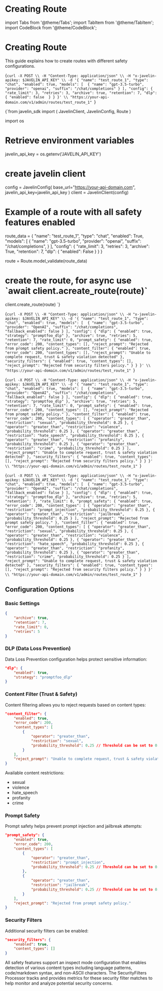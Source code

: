 # Creating Route
import Tabs from '@theme/Tabs';
import TabItem from '@theme/TabItem';
import CodeBlock from '@theme/CodeBlock';

# Creating Route

This guide explains how to create routes with different safety configurations.

<Tabs>
<TabItem value="curl" label="Using cURL">

<CodeBlock
  language="bash">
  {`curl -X POST \\
-H "Content-Type: application/json" \\
-H "x-javelin-apikey: $JAVELIN_API_KEY" \\
-d '{
    "name": "test_route_1",
    "type": "chat",
    "enabled": true,
    "models": [ 
        {
            "name": "gpt-3.5-turbo",
            "provider": "openai",
            "suffix": "/chat/completions"
        }
    ],
    "config": {
        "rate_limit": 3,
        "retries": 3,
        "archive": true,
        "retention": 7,
        "dlp": {
            "enabled": false 
        }
    }
}' \\
"https://your-api-domain.com/v1/admin/routes/test_route_1"
`}
</CodeBlock>

</TabItem>
<TabItem value="python" label="Using Python SDK">

<CodeBlock
  language="python"
  title="Javelin Route Example"
  showLineNumbers>
  {`from javelin_sdk import (
    JavelinClient,
    JavelinConfig,
    Route
)

import os
    
# Retrieve environment variables
javelin_api_key = os.getenv('JAVELIN_API_KEY')

# create javelin client
config = JavelinConfig(
    base_url="https://your-api-domain.com",
    javelin_api_key=javelin_api_key
)
client = JavelinClient(config)

# Example of a route with all safety features enabled
route_data = {
    "name": "test_route_1",
    "type": "chat",
    "enabled": True,
    "models": [
        {
            "name": "gpt-3.5-turbo",
            "provider": "openai",
            "suffix": "/chat/completions",
        }
    ],
    "config": {
        "rate_limit": 3,
        "retries": 3,
        "archive": True,
        "retention": 7,
        "dlp": {
            "enabled": False
        }
    }
}

route = Route.model_validate(route_data)

# create the route, for async use \`await client.acreate_route(route)\`
client.create_route(route)
`}
</CodeBlock>

</TabItem>
<TabItem value="inspect" label="Route in Inspect Mode">

<CodeBlock
  language="bash">
  {`curl -X POST \\
-H "Content-Type: application/json" \\
-H "x-javelin-apikey: $JAVELIN_API_KEY" \\
-d '{
    "name": "test_route_1",
    "type": "chat",
    "enabled": true,
    "models": [ 
        {
            "name": "gpt-3.5-turbo",
            "provider": "OpenAI",
            "suffix": "/chat/completions",
            "fallback_enabled": false
        }
    ],
    "config": {
        "dlp": {
            "enabled": true,
            "strategy": "promptfoo_dlp"
        },
        "archive": true,
        "retries": 5,
        "retention": 7,
        "rate_limit": 0,
        "prompt_safety": {
            "enabled": true,
            "error_code": 200,
            "content_types": [],
            "reject_prompt": "Rejected from prompt safety policy."
        },
        "content_filter": {
            "enabled": true,
            "error_code": 200,
            "content_types": [],
            "reject_prompt": "Unable to complete request, trust & safety violation detected"
        },
        "security_filters": {
            "enabled": true,
            "content_types": [],
            "reject_prompt": "Rejected from security filters policy."
        }
    }
}' \\
"https://your-api-domain.com/v1/admin/routes/test_route_1"
`}
</CodeBlock>

</TabItem>
<TabItem value="trust-safety" label="Route with Trust & Safety Reject">

<CodeBlock
  language="bash">
  {`curl -X POST \\
-H "Content-Type: application/json" \\
-H "x-javelin-apikey: $JAVELIN_API_KEY" \\
-d '{
    "name": "test_route_1",
    "type": "chat",
    "enabled": true,
    "models": [ 
        {
            "name": "gpt-3.5-turbo",
            "provider": "OpenAI",
            "suffix": "/chat/completions",
            "fallback_enabled": false
        }
    ],
    "config": {
        "dlp": {
            "enabled": true,
            "strategy": "promptfoo_dlp"
        },
        "archive": true,
        "retries": 5,
        "retention": 7,
        "rate_limit": 0,
        "prompt_safety": {
            "enabled": true,
            "error_code": 200,
            "content_types": [],
            "reject_prompt": "Rejected from prompt safety policy."
        },
        "content_filter": {
            "enabled": true,
            "error_code": 200,
            "content_types": [
                {
                    "operator": "greater_than",
                    "restriction": "sexual",
                    "probability_threshold": 0.25
                },
                {
                    "operator": "greater_than",
                    "restriction": "violence",
                    "probability_threshold": 0.25
                },
                {
                    "operator": "greater_than",
                    "restriction": "hate_speech",
                    "probability_threshold": 0.25
                },
                {
                    "operator": "greater_than",
                    "restriction": "profanity",
                    "probability_threshold": 0.25
                },
                {
                    "operator": "greater_than",
                    "restriction": "crime",
                    "probability_threshold": 0.25
                }
            ],
            "reject_prompt": "Unable to complete request, trust & safety violation detected"
        },
        "security_filters": {
            "enabled": true,
            "content_types": [],
            "reject_prompt": "Rejected from security filters policy."
        }
    }
}' \\
"https://your-api-domain.com/v1/admin/routes/test_route_1"
`}
</CodeBlock>

</TabItem>
<TabItem value="prompt-safety" label="Route with Prompt Safety Reject">

<CodeBlock
  language="bash">
  {`curl -X POST \\
-H "Content-Type: application/json" \\
-H "x-javelin-apikey: $JAVELIN_API_KEY" \\
-d '{
    "name": "test_route_1",
    "type": "chat",
    "enabled": true,
    "models": [ 
        {
            "name": "gpt-3.5-turbo",
            "provider": "OpenAI",
            "suffix": "/chat/completions",
            "fallback_enabled": false
        }
    ],
    "config": {
        "dlp": {
            "enabled": true,
            "strategy": "promptfoo_dlp"
        },
        "archive": true,
        "retries": 5,
        "retention": 7,
        "rate_limit": 0,
        "prompt_safety": {
            "enabled": true,
            "error_code": 200,
            "content_types": [
                {
                    "operator": "greater_than",
                    "restriction": "prompt_injection",
                    "probability_threshold": 0.25
                },
                {
                    "operator": "greater_than",
                    "restriction": "jailbreak",
                    "probability_threshold": 0.25
                }
            ],
            "reject_prompt": "Rejected from prompt safety policy."
        },
        "content_filter": {
            "enabled": true,
            "error_code": 200,
            "content_types": [
                {
                    "operator": "greater_than",
                    "restriction": "sexual",
                    "probability_threshold": 0.25
                },
                {
                    "operator": "greater_than",
                    "restriction": "violence",
                    "probability_threshold": 0.25
                },
                {
                    "operator": "greater_than",
                    "restriction": "hate_speech",
                    "probability_threshold": 0.25
                },
                {
                    "operator": "greater_than",
                    "restriction": "profanity",
                    "probability_threshold": 0.25
                },
                {
                    "operator": "greater_than",
                    "restriction": "crime",
                    "probability_threshold": 0.25
                }
            ],
            "reject_prompt": "Unable to complete request, trust & safety violation detected"
        },
        "security_filters": {
            "enabled": true,
            "content_types": [],
            "reject_prompt": "Rejected from security filters policy."
        }
    }
}' \\
"https://your-api-domain.com/v1/admin/routes/test_route_1"
`}
</CodeBlock>

</TabItem>
</Tabs>

## Configuration Options

### Basic Settings
```json
{
    "archive": true,
    "retention": 7,
    "rate_limit": 0,
    "retries": 5
}
```

### DLP (Data Loss Prevention)
Data Loss Prevention configuration helps protect sensitive information:
```json
"dlp": {
    "enabled": true,
    "strategy": "promptfoo_dlp"
}
```

### Content Filter (Trust & Safety)
Content filtering allows you to reject requests based on content types:
```json
"content_filter": {
    "enabled": true,
    "error_code": 200,
    "content_types": [
        {
            "operator": "greater_than",
            "restriction": "sexual",
            "probability_threshold": 0.25 // Threshold can be set to 0.25, 0.5, 0.75 or 1
        }
    ],
    "reject_prompt": "Unable to complete request, trust & safety violation detected"
}
```

Available content restrictions:
- sexual
- violence
- hate_speech
- profanity
- crime

### Prompt Safety
Prompt safety helps prevent prompt injection and jailbreak attempts:
```json
"prompt_safety": {
    "enabled": true,
    "error_code": 200,
    "content_types": [
        {
            "operator": "greater_than",
            "restriction": "prompt_injection",
            "probability_threshold": 0.25 // Threshold can be set to 0.25, 0.5, 0.75 or 1
        },
        {
            "operator": "greater_than",
            "restriction": "jailbreak",
            "probability_threshold": 0.25 // Threshold can be set to 0.25, 0.5, 0.75 or 1
        }
    ],
    "reject_prompt": "Rejected from prompt safety policy."
}
```

### Security Filters
Additional security filters can be enabled:
```json
"security_filters": {
    "enabled": true,
    "content_types": []
}
```

All safety features support an inspect mode configuration that enables detection of various content types including language patterns, code/markdown syntax, and non-ASCII characters. The SecurityFilters Processor tracks and provides metrics for these security filter matches to help monitor and analyze potential security concerns.
